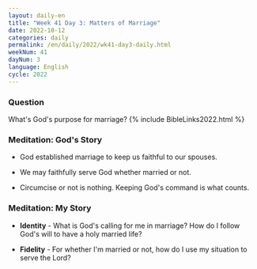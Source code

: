```yaml
---
layout: daily-en
title: "Week 41 Day 3: Matters of Marriage"
date: 2022-10-12
categories: daily
permalink: /en/daily/2022/wk41-day3-daily.html
weekNum: 41
dayNum: 3
language: English
cycle: 2022
---
```

### Question     
What's God's purpose for marriage?
{% include BibleLinks2022.html %}

### Meditation: God's Story   
+ God established marriage to keep us faithful to our spouses. 

+ We may faithfully serve God whether married or not. 

+ Circumcise or not is nothing. Keeping God's command is what counts. 

### Meditation: My Story   
+ **Identity** - What is God's calling for me in marriage? How do I follow God's will to have a holy married life? 

+ **Fidelity** - For whether I'm married or not, how do I use my situation to serve the Lord? 
